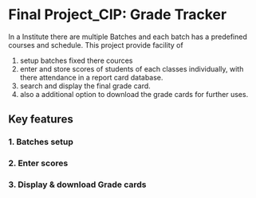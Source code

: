 # **Final Project_CIP: Grade Tracker**
In a Institute there are multiple Batches and each batch has a predefined courses and schedule. This project provide facility of 
1. setup batches fixed there cources
2. enter and store scores of students of each classes individually, with there attendance in a report card database.
3. search and display the final grade card.
4. also a additional option to download the grade cards for further uses.

## Key features
### 1. Batches setup

### 2. Enter scores
### 3. Display & download Grade cards
